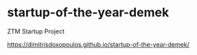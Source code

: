 # startup-of-the-year-demek
ZTM Startup Project

https://dimitrisdoxopoulos.github.io/startup-of-the-year-demek/
